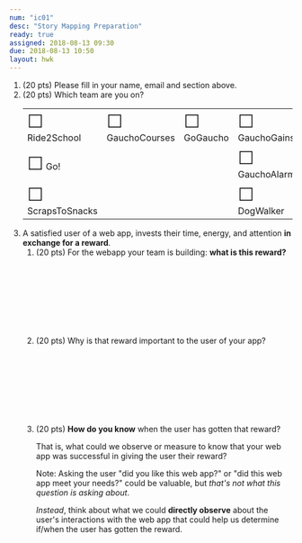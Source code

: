 ```yaml
---
num: "ic01"
desc: "Story Mapping Preparation"
ready: true
assigned: 2018-08-13 09:30
due: 2018-08-13 10:50
layout: hwk
---
```


<style>
  table.circle-one * td { border: none; }
  table.circle-one * th { border: none; }
  table.circle-one { border: none; }

ol li ol li { margin-bottom: 5em; }


ol li ol li { margin-bottom: 10em; }

</style>



<ol>
  <li> (20 pts) Please fill in your name, email and section above.</li>
  
<li> (20 pts) Which team are you on?
  
<table class="circle-one">
<tr>
<td> <span style="font-size: 200%;">&#x2610;</span> Ride2School </td>
<td> <span style="font-size: 200%;">&#x2610;</span> GauchoCourses </td>
<td> <span style="font-size: 200%;">&#x2610;</span> GoGaucho </td>
<td> <span style="font-size: 200%;">&#x2610;</span> GauchoGains </td>
</tr>

<tr>
<td> <span style="font-size: 200%;">&#x2610;</span> Go! </td>
<td></td>
<td></td>
<td> <span style="font-size: 200%;">&#x2610;</span> GauchoAlarm </td>
</tr>  

<tr>
<td><span style="font-size: 200%;">&#x2610;</span> ScrapsToSnacks </td>
<td></td>
<td></td>
<td> <span style="font-size: 200%;">&#x2610;</span> DogWalker </td>
</tr>  

</table>

</li>

<li>  A satisfied user of a web app, invests their time, energy, and attention <b>in exchange for a reward</b>. 

<ol> 
  
  <li> (20 pts) For the webapp your team is building: <b>what is this reward?</b>  </li>

  <li> (20 pts) Why is that reward important to the user of your app?  </li>

  <li markdown="1"> (20 pts) <b>How do you know</b> when the user has gotten that reward?    
  
  That is, what could we observe or measure to know that your web app was successful in giving the user their reward? 

Note: Asking the user "did you like this web app?" or "did this web app meet your needs?" could be valuable, but <i>that's not what this question is asking about</i>.

<i>Instead</i>, think about what we could <b>directly observe</b> about the user's interactions with the web app that could help us determine if/when the user has gotten the reward.

</li>
</ol>
  
</li>
  
</ol>
